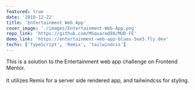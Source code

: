 ```yaml
---
featured: true
date: '2019-12-22'
title: 'Entertainment Web App'
cover_image: './images/Entertainment-Web-App.png'
repo_link: 'https://github.com/MSquared88/MUD-FE'
demo_link: 'https://entertainment-web-app-blues-5ee5.fly.dev'
techs: ['TypeScript', 'Remix', 'tailwindcss']
---
```


This is a solution to the Entertainment web app challenge on Frontend Mentor.
<br/>
<br/>
It utilizes Remix for a server side rendered app, and tailwindcss for styling.
